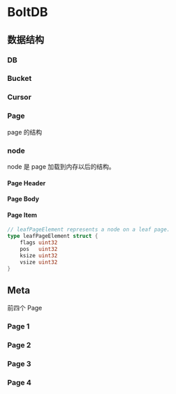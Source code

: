 # BoltDB

## 数据结构

### DB

### Bucket

### Cursor

### Page
page 的结构

### node
node 是 page 加载到内存以后的结构。

#### Page Header

#### Page Body

#### Page Item

```go
// leafPageElement represents a node on a leaf page.
type leafPageElement struct {
	flags uint32
	pos   uint32
	ksize uint32
	vsize uint32
}
```

## Meta

前四个 Page

### Page 1

### Page 2

### Page 3

### Page 4

